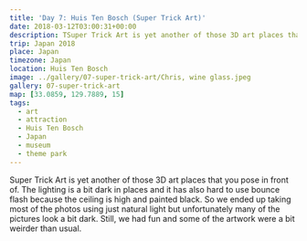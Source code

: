 ```yaml
---
title: 'Day 7: Huis Ten Bosch (Super Trick Art)'
date: 2018-03-12T03:00:31+00:00
description: TSuper Trick Art is yet another of those 3D art places that you pose in front of. The lighting is a bit dark in places.
trip: Japan 2018
place: Japan
timezone: Japan
location: Huis Ten Bosch
image: ../gallery/07-super-trick-art/Chris, wine glass.jpeg
gallery: 07-super-trick-art
map: [33.0859, 129.7889, 15]
tags:
  - art
  - attraction
  - Huis Ten Bosch
  - Japan
  - museum
  - theme park
---
```


Super Trick Art is yet another of those 3D art places that you pose in front of. The lighting is a bit dark in places and it has also hard to use bounce flash because the ceiling is high and painted black. So we ended up taking most of the photos using just natural light but unfortunately many of the pictures look a bit dark. Still, we had fun and some of the artwork were a bit weirder than usual.
